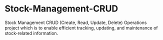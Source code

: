 # Stock-Management-CRUD
Stock Management CRUD (Create, Read, Update, Delete) Operations project which is to enable efficient tracking, updating, and maintenance of stock-related information.
